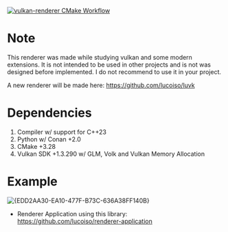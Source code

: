 [![vulkan-renderer CMake Workflow](https://github.com/lucoiso/vulkan-renderer/actions/workflows/cmake-build.yml/badge.svg)](https://github.com/lucoiso/vulkan-renderer/actions/workflows/cmake-build.yml)

# Note
This renderer was made while studying vulkan and some modern extensions. It is not intended to be used in other projects and is not was designed before implemented. I do not recommend to use it in your project.

A new renderer will be made here: https://github.com/lucoiso/luvk

# Dependencies

1. Compiler w/ support for C++23
2. Python w/ Conan +2.0
3. CMake +3.28
4. Vulkan SDK +1.3.290 w/ GLM, Volk and Vulkan Memory Allocation

# Example

![{EDD2AA30-EA10-477F-B73C-636A38FF140B}](https://github.com/user-attachments/assets/52e0a5b5-1717-4f15-a8a3-598665795c57)

- Renderer Application using this library: https://github.com/lucoiso/renderer-application
